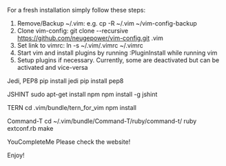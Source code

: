 For a fresh installation simply follow these steps:

1. Remove/Backup ~/.vim: e.g. cp -R ~/.vim ~/vim-config-backup
2. Clone vim-config: git clone --recursive https://github.com/neugepower/vim-config.git .vim
3. Set link to vimrc: ln -s ~/.vim/.vimrc ~/.vimrc
4. Start vim and install plugins by running :PluginInstall while running vim
5. Setup plugins if necessary. Currently, some are deactivated but can be activated and vice-versa

Jedi, PEP8
    pip install jedi
    pip install pep8

JSHINT
    sudo apt-get install npm
    npm install -g jshint

TERN
    cd .vim/bundle/tern_for_vim
    npm install

Command-T
    cd ~/.vim/bundle/Command-T/ruby/command-t/
    ruby extconf.rb
    make

YouCompleteMe
    Please check the website!

Enjoy!
